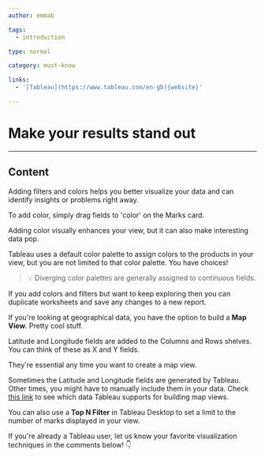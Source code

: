 ```yaml
---
author: emmab

tags:
  - introduction

type: normal

category: must-know

links:
  - '[Tableau](https://www.tableau.com/en-gb){website}'

---
```

# Make your results stand out

---
## Content

Adding filters and colors helps you better visualize your data and can identify insights or problems right away.

To add color, simply drag fields to 'color' on the Marks card. 

Adding color visually enhances your view, but it can also make interesting data pop. 

Tableau uses a default color palette to assign colors to the products in your view, but you are not limited to that color palette. You have choices!

> 💡 Diverging color palettes are generally assigned to continuous fields.

If you add colors and filters but want to keep exploring then you can duplicate worksheets and save any changes to a new report.

If you're looking at geographical data, you have the option to build a **Map View**. Pretty cool stuff.

Latitude and Longitude fields are added to the Columns and Rows shelves. You can think of these as X and Y fields. 

They're essential any time you want to create a map view.

Sometimes the Latitude and Longitude fields are generated by Tableau. Other times, you might have to manually include them in your data. Check [this link](https://help.tableau.com/current/pro/desktop/en-us/maps_data.htm) to see which data Tableau supports for building map views.

You can also use a **Top N Filter** in Tableau Desktop to set a limit to the number of marks displayed in your view.

If you're already a Tableau user, let us know your favorite visualization techniques in the comments below! 👇
 
